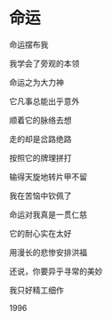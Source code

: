    

# 命运

命运摆布我

我学会了旁观的本领

命运之为大力神

它凡事总能出乎意外

顺着它的脉络去想

走的却是岔路绝路

按照它的牌理拼打

输得天旋地转片甲不留

我在苦恼中钦佩了

命运对我真是一贯仁慈

它的耐心实在太好

用漫长的悲惨安排洪福

还说，你要异乎寻常的美妙

我只好精工细作

1996
